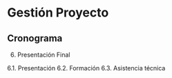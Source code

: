# Gestión Proyecto

## Cronograma 

6. Presentación Final

6.1. Presentación
6.2. Formación
6.3. Asistencia técnica

